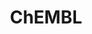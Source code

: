 ---
bigquery: https://console.cloud.google.com/bigquery?p=patents-public-data&d=ebi_chembl&page=dataset
citation: '"The ChEMBL database in 2017." Anna Gaulton, Anne Hersey, Michał Nowotka,
  A Patrícia Bento, Jon Chambers, David Mendez, Prudence Mutowo, Francis Atkinson,
  Louisa J Bellis, Elena Cibrián-Uhalte, Mark Davies, Nathan Dedman, Anneli Karlsson,
  María Paula Magariños, John P Overington, George Papadatos, Ines Smit, Andrew R
  Leach Nucleic acids Research (2017) 45 (Database Issue), D945-D954'
contributors: European Bioinformatics Institute
cost: None
description: ChEMBL Data is a manually curated database of small molecules used in
  drug discovery, including information about existing patented drugs.
documentation: 'schema: https://www.ebi.ac.uk/chembl/db_schema


  '
last_edit: Mon, 04 Apr 2022 19:07:30 GMT
location: https://console.cloud.google.com/marketplace/product/google_patents_public_datasets/chembl
maintained_by: EMBL-EBI, an outstation of European Molecular Biology Laboratory
related_publications: '

  ChEMBL: towards direct deposition of bioassay data.


  Mendez D, Gaulton A, Bento AP, Chambers J, De Veij M, Félix E, Magariños MP, Mosquera
  JF, Mutowo P, Nowotka M, Gordillo-Marañón M, Hunter F, Junco L, Mugumbate G, Rodriguez-Lopez
  M, Atkinson F, Bosc N, Radoux CJ, Segura-Cabrera A, Hersey A, Leach AR.


  — Nucleic Acids Res. 2019; 47(D1):D930-D940. doi: 10.1093/nar/gky1075

  '
schema_fields: '[''smid'', ''year'', ''disease_efficacy'', ''doi'', ''qed_weighted'',
  ''topical'', ''ingredient'', ''natural_product'', ''assay_test_type'', ''smarts'',
  ''hrac_class_id'', ''relationship'', ''mutation'', ''set_name'', ''record_id'',
  ''component_synonym'', ''aspect'', ''oc_id'', ''frac_class_id'', ''met_id'', ''assay_type'',
  ''upper_value'', ''metabolite_record_id'', ''mw_monoisotopic'', ''normal_range_max'',
  ''assay_tax_id'', ''short_name'', ''nda_type'', ''usan_substem'', ''activity_id'',
  ''l7'', ''rgid'', ''journal'', ''alert_id'', ''irac_code'', ''first_in_class'',
  ''max_phase_for_ind'', ''assay_tissue'', ''prod_pat_id'', ''relation'', ''parent_id'',
  ''tbl'', ''oral'', ''biocomp_id'', ''ddd_admr'', ''mc_target_name'', ''l4'', ''src_assay_id'',
  ''l1'', ''mw_freebase'', ''mol_hrac_id'', ''protein_class_id'', ''component_type'',
  ''entity_id'', ''trade_name'', ''heavy_atoms'', ''canonical_smiles'', ''num_ro5_violations'',
  ''go_id'', ''research_stem'', ''usan_year'', ''alert_set_id'', ''assay_subcellular_fraction'',
  ''job_id'', ''level1_description'', ''domain_type'', ''published_units'', ''site_residues'',
  ''db_version'', ''compd_id'', ''who_name'', ''dosed_ingredient'', ''accession'',
  ''mesh_heading'', ''warning_year'', ''cx_most_apka'', ''domain_id'', ''entity_type'',
  ''tid_fixed'', ''bao_id'', ''published_type'', ''strength'', ''lle'', ''abstract'',
  ''authors'', ''data_validity_comment'', ''path'', ''confidence_score'', ''cidx'',
  ''dosage_form'', ''met_comment'', ''src_description'', ''max_phase'', ''acd_most_bpka'',
  ''pathway_id'', ''molfile'', ''l5'', ''caloha_id'', ''pubmed_id'', ''rtb'', ''applicant_full_name'',
  ''warning_country'', ''route'', ''idx'', ''molecular_mechanism'', ''confidence'',
  ''chembl_id'', ''co_stem_id'', ''l6'', ''first_approval'', ''full_molformula'',
  ''hbd_lipinski'', ''tid'', ''parent_type'', ''l2'', ''ddd_units'', ''parenteral'',
  ''alert_name'', ''hbd'', ''protclasssyn_id'', ''title'', ''withdrawn_reason'', ''target_mapping'',
  ''approval_date'', ''standard_text_value'', ''parameter_type'', ''drug_record_id'',
  ''target_desc'', ''published_value'', ''standard_relation'', ''assay_param_id'',
  ''mecref_id'', ''full_mwt'', ''sei'', ''mechanism_comment'', ''num_alerts'', ''bao_endpoint'',
  ''availability_type'', ''black_box_warning'', ''cpd_str_alert_id'', ''warning_description'',
  ''met_conversion'', ''withdrawn_flag'', ''last_page'', ''withdrawn_year'', ''description'',
  ''level2_description'', ''drugind_id'', ''comments'', ''aromatic_rings'', ''first_page'',
  ''ddd_value'', ''subgroup'', ''stem'', ''standard_value'', ''previous_company'',
  ''name'', ''cell_name'', ''polymer_flag'', ''chirality'', ''class_type'', ''units'',
  ''activity_comment'', ''product_id'', ''level1'', ''parameter_value'', ''ad_type'',
  ''doc_id'', ''updated_on'', ''patent_use_code'', ''volume'', ''cx_most_bpka'', ''binding_site_comment'',
  ''issue'', ''level3_description'', ''usan_stem_definition'', ''standard_units'',
  ''hrac_code'', ''efo_term'', ''value'', ''cell_description'', ''mc_tax_id'', ''sitecomp_id'',
  ''definition'', ''ref_type'', ''res_stem_id'', ''targcomp_id'', ''le'', ''status'',
  ''direct_interaction'', ''component_id'', ''helm_notation'', ''usan_stem_id'', ''curated_by'',
  ''site_name'', ''acd_logp'', ''predbind_id'', ''cell_source_tax_id'', ''normal_range_min'',
  ''sequence'', ''source_domain_id'', ''num_lipinski_ro5_violations'', ''uo_units'',
  ''class_level'', ''ddd_comment'', ''active_molregno'', ''acd_logd'', ''pchembl_value'',
  ''withdrawn_class'', ''published_relation'', ''stat'', ''ridx'', ''variant_id'',
  ''compound_name'', ''assay_source'', ''delist_flag'', ''stem_class'', ''src_id'',
  ''creation_date'', ''targrel_id'', ''ro3_pass'', ''standard_inchi'', ''assay_category'',
  ''mechanism_of_action'', ''patent_no'', ''mc_target_type'', ''compsyn_id'', ''standard_inchi_key'',
  ''ap_id'', ''doc_type'', ''std_act_id'', ''company'', ''isoform'', ''toid'', ''organism'',
  ''therapeutic_flag'', ''db_source'', ''annotation'', ''l3'', ''country'', ''who_extra'',
  ''patent_expire_date'', ''comp_class_id'', ''prodrug'', ''cell_ontology_id'', ''ref_id'',
  ''protein_class_synonym'', ''mol_frac_id'', ''parent_molregno'', ''type'', ''chebi_par_id'',
  ''withdrawn_country'', ''irac_class_id'', ''acd_most_apka'', ''warnref_id'', ''level5'',
  ''last_active'', ''formulation_id'', ''molecule_type'', ''orig_description'', ''metref_id'',
  ''molsyn_id'', ''tax_id'', ''frac_code'', ''src_compound_id'', ''mec_id'', ''assay_desc'',
  ''action_type'', ''standard_upper_value'', ''active_ingredient'', ''level4'', ''standard_flag'',
  ''cx_logp'', ''comp_go_id'', ''log_id'', ''warning_class'', ''protein_class_desc'',
  ''standard_type'', ''usan_stem'', ''downgraded'', ''domain_name'', ''cellosaurus_id'',
  ''molregno'', ''publication_number'', ''mesh_id'', ''site_id'', ''indref_id'', ''substrate_record_id'',
  ''version'', ''sequence_md5sum'', ''label'', ''hba_lipinski'', ''text_value'', ''submission_date'',
  ''pathway_key'', ''inorganic_flag'', ''related_tid'', ''assay_cell_type'', ''cell_source_tissue'',
  ''mc_organism'', ''alogp'', ''prediction_method'', ''as_id'', ''homologue'', ''relationship_desc'',
  ''innovator_company'', ''domain_description'', ''src_short_name'', ''assay_strain'',
  ''curation_comment'', ''l8'', ''major_class'', ''level4_description'', ''assay_id'',
  ''drug_substance_flag'', ''assay_organism'', ''indication_class'', ''qudt_units'',
  ''enzyme_tid'', ''patent_id'', ''enzyme_name'', ''tissue_id'', ''cell_source_organism'',
  ''species_group_flag'', ''warning_type'', ''pref_name'', ''parent_go_id'', ''ddd_id'',
  ''atc_code'', ''warning_id'', ''cell_id'', ''cl_lincs_id'', ''aidx'', ''psa'', ''drug_product_flag'',
  ''priority'', ''mc_target_accession'', ''assay_class_id'', ''actsm_id'', ''synonyms'',
  ''bao_format'', ''bei'', ''ass_cls_map_id'', ''selectivity_comment'', ''target_type'',
  ''end_position'', ''uberon_id'', ''bto_id'', ''efo_id'', ''mol_atc_id'', ''ref_url'',
  ''hba'', ''level2'', ''clo_id'', ''compound_key'', ''cx_logd'', ''molecular_species'',
  ''syn_type'', ''result_flag'', ''level3'', ''potential_duplicate'', ''structure_type'',
  ''activity_count'', ''start_position'', ''relationship_type'', ''updated_by'', ''mol_irac_id'',
  ''source'']'
shortname: chembl
tags:
- biotechnology
- health
- chemical
- bioinformatics
- medical
terms_of_use: CC BY-SA 3.0
title: ChEMBL
uuid: e232a192-965c-4ec9-904c-155b6dfe56c5
---